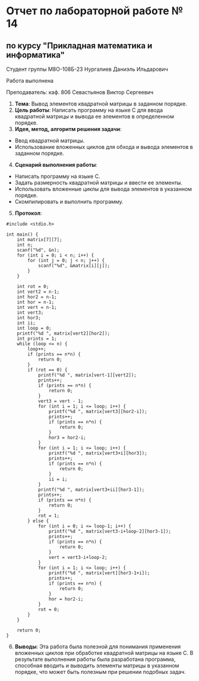 # Отчет по лабораторной работе № 14
## по курсу "Прикладная математика и информатика"

Студент группы М8О-108Б-23 Нургалиев Даниэль Ильдарович

Работа выполнена 

Преподаватель: каф. 806 Севастьянов Виктор Сергеевич

1. **Тема**: Вывод элементов квадратной матрицы в заданном порядке.
2. **Цель работы**: Написать программу на языке C для ввода квадратной матрицы и вывода ее элементов в определенном порядке.
3. **Идея, метод, алгоритм решения задачи**:
- Ввод квадратной матрицы.
- Использование вложенных циклов для обхода и вывода элементов в заданном порядке.
4. **Сценарий выполнения работы**:
- Написать программу на языке C.
- Задать размерность квадратной матрицы и ввести ее элементы.
- Использовать вложенные циклы для вывода элементов в указанном порядке.
- Скомпилировать и выполнить программу.
5. **Протокол**:
```
#include <stdio.h>

int main() {
    int matrix[7][7];
    int n;
    scanf("%d", &n);
    for (int i = 0; i < n; i++) {
        for (int j = 0; j < n; j++) {
            scanf("%d", &matrix[i][j]);
        }
    }

    int rot = 0;
    int vert2 = n-1;
    int hor2 = n-1;
    int hor = n-1;
    int vert = n-1;
    int vert3;
    int hor3;
    int ii;
    int loop = 0;
    printf("%d ", matrix[vert2][hor2]);
    int prints = 1;
    while (loop <= n) {
        loop++;
        if (prints == n*n) {
            return 0;
        }
        if (rot == 0) {
            printf("%d ", matrix[vert-1][vert2]);
            prints++;
            if (prints == n*n) {
                return 0;
            }
            vert3 = vert - 1;
            for (int i = 1; i <= loop; i++) {
                printf("%d ", matrix[vert3][hor2-i]);
                prints++;
                if (prints == n*n) {
                    return 0;
                }
                hor3 = hor2-i;
            }
            for (int i = 1; i <= loop; i++) {
                printf("%d ", matrix[vert3+i][hor3]);
                prints++;
                if (prints == n*n) {
                    return 0;
                }
                ii = i;
            }
            printf("%d ", matrix[vert3+ii][hor3-1]);
            prints++;
            if (prints == n*n) {
                return 0;
            }
            rot = 1;
        } else {
            for (int i = 0; i <= loop-1; i++) {
                printf("%d ", matrix[vert3-i+loop-2][hor3-1]);
                prints++;
                if (prints == n*n) {
                    return 0;
                }
                vert = vert3-i+loop-2;
            }
            for (int i = 1; i <= loop; i++) {
                printf("%d ", matrix[vert][hor3-1+i]);
                prints++;
                if (prints == n*n) {
                    return 0;
                }
                hor = hor2-i;
            }
            rot = 0;
        }
    }

    return 0;
}

```
6. **Выводы**: Эта работа была полезной для понимания применения вложенных циклов при обработке квадратной матрицы на языке C. В результате выполнения работы была разработана программа, способная вводить и выводить элементы матрицы в указанном порядке, что может быть полезным при решении подобных задач.

